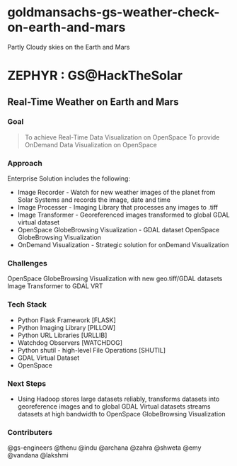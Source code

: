 # goldmansachs-gs-weather-check-on-earth-and-mars
Partly Cloudy skies on the Earth and Mars

# ZEPHYR : GS@HackTheSolar

## Real-Time Weather on Earth and Mars

### Goal
> To achieve Real-Time Data Visualization on OpenSpace 
> To provide OnDemand Data Visualization on OpenSpace

### Approach
Enterprise Solution includes the following:
* Image Recorder - Watch for new weather images of the planet from Solar Systems and records the image, date and time 
* Image Processer - Imaging Library that processes any images to .tiff 
* Image Transformer - Georeferenced images transformed to global GDAL virtual dataset 
* OpenSpace GlobeBrowsing Visualization - GDAL dataset OpenSpace GlobeBrowsing Visualization
* OnDemand Visualization - Strategic solution for onDemand Visualization 

### Challenges
OpenSpace GlobeBrowsing Visualization with new geo.tiff/GDAL datasets
Image Transformer to GDAL VRT

### Tech Stack
* Python Flask Framework [FLASK]
* Python Imaging Library [PILLOW]
* Python URL Libraries [URLLIB]
* Watchdog Observers [WATCHDOG]
* Python shutil - high-level File Operations [SHUTIL]
* GDAL Virtual Dataset 
* OpenSpace

### Next Steps
* Using Hadoop 
    stores large datasets reliably,
    transforms datasets into georeference images and to global GDAL Virtual datasets
    streams datasets at high bandwidth to OpenSpace GlobeBrowsing Visualization
      
### Contributers

@gs-engineers 
@thenu 
@indu 
@archana 
@zahra 
@shweta 
@emy 
@vandana 
@lakshmi
